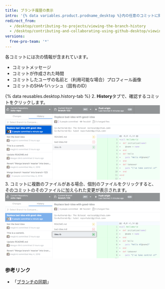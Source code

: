 ```yaml
---
title: ブランチ履歴の表示
intro: '{% data variables.product.prodname_desktop %}内の任意のコミットに関する詳細を見ることができます。これにはコミットによる変更のdiffが含まれます。'
redirect_from:
  - /desktop/contributing-to-projects/viewing-the-branch-history
  - /desktop/contributing-and-collaborating-using-github-desktop/viewing-the-branch-history
versions:
  free-pro-team: '*'
---
```

各コミットには次の情報が含まれています。

 - コミットメッセージ
 - コミットが作成された時間
 - コミットしたユーザの名前と（利用可能な場合）プロフィール画像
 - コミットのSHA-1ハッシュ（固有のID）

{% data reusables.desktop.history-tab %}
2. **History**タブで、確認するコミットをクリックします。 ![Historyタブのコミット](/assets/images/help/desktop/branch-history-commit.png)
3. コミットに複数のファイルがある場合、個別のファイルをクリックすると、そのコミットのそのファイルに加えられた変更が表示されます。 ![コミット内のファイル](/assets/images/help/desktop/branch-history-file.png)

### 参考リンク

- 「[ブランチの同期](/desktop/guides/contributing-to-projects/syncing-your-branch/)」
